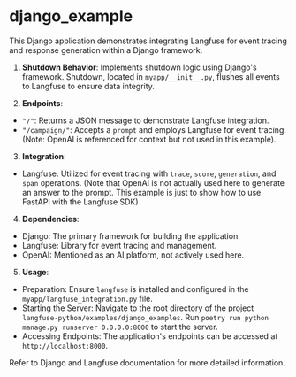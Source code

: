 # django_example

This Django application demonstrates integrating Langfuse for event tracing and response generation within a Django framework.

1. **Shutdown Behavior**: Implements shutdown logic using Django's framework. Shutdown, located in `myapp/__init__.py`, flushes all events to Langfuse to ensure data integrity.

2. **Endpoints**:
- `"/"`: Returns a JSON message to demonstrate Langfuse integration.
- `"/campaign/"`: Accepts a `prompt` and employs Langfuse for event tracing. (Note: OpenAI is referenced for context but not used in this example).

3. **Integration**:
- Langfuse: Utilized for event tracing with `trace`, `score`, `generation`, and `span` operations. (Note that OpenAI is not actually used here to generate an answer to the prompt. This example is just to show how to use FastAPI with the Langfuse SDK)

4. **Dependencies**:
- Django: The primary framework for building the application.
- Langfuse: Library for event tracing and management.
- OpenAI: Mentioned as an AI platform, not actively used here.

5. **Usage**:<br>
- Preparation: Ensure `langfuse` is installed and configured in the `myapp/langfuse_integration.py` file.<br>
- Starting the Server: Navigate to the root directory of the project `langfuse-python/examples/django_examples`. Run `poetry run python manage.py runserver 0.0.0.0:8000` to start the server.
- Accessing Endpoints: The application's endpoints can be accessed at `http://localhost:8000`.

Refer to Django and Langfuse documentation for more detailed information.
